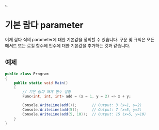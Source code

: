[..](12.md)

# 기본 람다 parameter

이제 람다 식의 parameter에 대한 기본값을 정의할 수 있습니다. 
구문 및 규칙은 모든 메서드 또는 로컬 함수에 인수에 대한 기본값을 추가하는 것과 같습니다.

## 예제

```cs
public class Program
{
    public static void Main()
    {
        // 기본 람다 매개 변수 설정
        Func<int, int, int> add = (x = 1, y = 2) => x + y;

        Console.WriteLine(add());       // Output: 3 (x=1, y=2)
        Console.WriteLine(add(5));      // Output: 7 (x=5, y=2)
        Console.WriteLine(add(5, 10));  // Output: 15 (x=5, y=10)
    }
}
```
